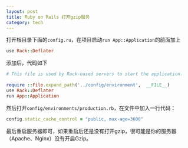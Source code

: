 ```yaml
---
layout: post
title: Ruby on Rails 打开gzip服务
category: tech
---
```


打开根目录下面的`config.ru`，在项目启动`run App::Application`的前面加上

```ruby
use Rack::Deflater
```

添加后，代码如下

```ruby
# This file is used by Rack-based servers to start the application.
 
require ::File.expand_path('../config/environment',  __FILE__)
use Rack::Deflater
run App::Application
```

然后打开`config/environments/production.rb`，在文件中加入一行代码：

```ruby
config.static_cache_control = "public, max-age=3600"
```

最后重启服务器即可，如果重启后还是没有打开gzip，很可能是你的服务器（Apache、Nginx）没有开启Gzip。